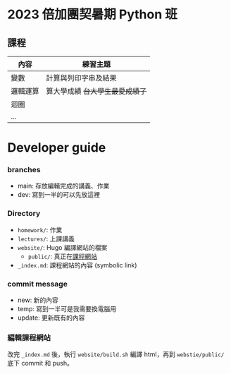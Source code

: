 # 2023 倍加團契暑期 Python 班

## 課程
| 內容 | 練習主題 |
| --- | --- |
| 變數 | 計算與列印字串及結果 |
| 邏輯運算 | 算大學成績 <del>台大學生最愛成績了</del> |
| 迴圈 | |
| ... | |

# Developer guide
### branches
* main: 存放編輯完成的講義、作業
* dev: 寫到一半的可以先放這裡

### Directory
* `homework/`: 作業
* `lectures/`: 上課講義
* `website/`: Hugo 編譯網站的檔案
    * `public/`: 真正在[課程網站](https://ywnien.github.io/)
* `_index.md`: 課程網站的內容 (symbolic link)

### commit message
* new: 新的內容
* temp: 寫到一半可是我需要換電腦用
* update: 更新既有的內容

### 編輯課程網站
改完 `_index.md` 後，執行 `website/build.sh` 編譯 html，再到 `webstie/public/` 底下 commit 和 push。
